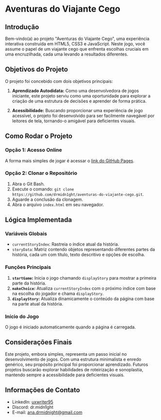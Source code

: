 # Aventuras do Viajante Cego

## Introdução

Bem-vindo(a) ao projeto "Aventuras do Viajante Cego", uma experiência interativa construída em HTML5, CSS3 e JavaScript. Neste jogo, você assume o papel de um viajante cego que enfrenta escolhas cruciais em uma encruzilhada, cada uma levando a resultados diferentes.

## Objetivos do Projeto

O projeto foi concebido com dois objetivos principais:

1. **Aprendizado Autodidata:** Como uma desenvolvedora de jogos iniciante, este projeto serviu como uma oportunidade para explorar a criação de uma estrutura de decisões e aprender de forma prática.

2. **Acessibilidade:** Buscando proporcionar uma experiência de jogo acessível, o projeto foi desenvolvido para ser facilmente navegável por leitores de tela, tornando-o amigável para deficientes visuais.

## Como Rodar o Projeto

### Opção 1: Acesso Online

A forma mais simples de jogar é acessar o [link do GitHub Pages](https://drmidn1ght.github.io/aventuras-do-viajante-cego/).

### Opção 2: Clonar o Repositório

1. Abra o Git Bash.
2. Execute o comando: `git clone https://github.com/drmidn1ght/aventuras-do-viajante-cego.git`.
3. Aguarde a conclusão da clonagem.
4. Abra o arquivo `index.html` em seu navegador.

## Lógica Implementada

### Variáveis Globais

- `currentStoryIndex`: Rastreia o índice atual da história.
- `storyData`: Matriz contendo objetos representando diferentes partes da história, cada um com título, texto descritivo e opções de escolha.

### Funções Principais

1. **`startGame`:** Inicia o jogo chamando `displayStory` para mostrar a primeira parte da história.
2. **`makeChoice`:** Atualiza `currentStoryIndex` com o próximo índice com base na escolha do jogador e chama `displayStory`.
3. **`displayStory`:** Atualiza dinamicamente o conteúdo da página com base na parte atual da história.

### Início do Jogo

O jogo é iniciado automaticamente quando a página é carregada.

## Considerações Finais

Este projeto, embora simples, representa um passo inicial no desenvolvimento de jogos. Com uma estrutura minimalista e enredo genérico, seu propósito principal foi proporcionar aprendizado. Futuros projetos buscarão explorar habilidades de roteirização e sonoplastia, mantendo sempre a acessibilidade para deficientes visuais.

## Informações de Contato

- LinkedIn: [uxwriter95](https://www.linkedin.com/uxwriter95)
- Discord: dr.midn1ght
- E-mail: ana.drmidnight@gmail.com
